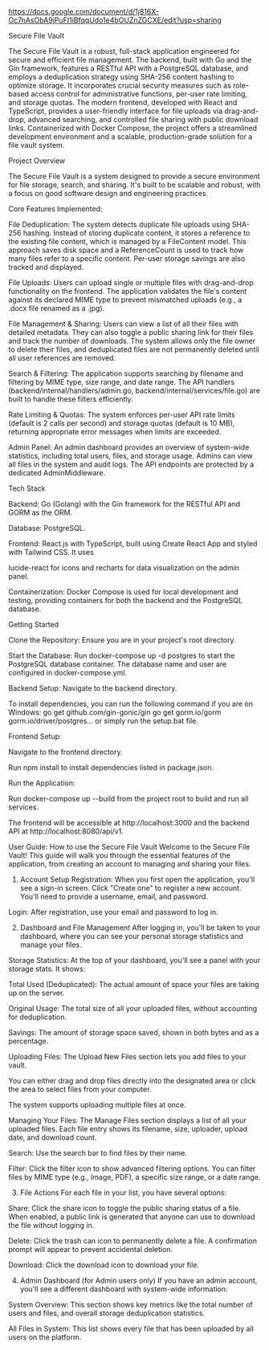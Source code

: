 https://docs.google.com/document/d/1j816X-Oc7nAsObA9jPuFI1iBfqqUdo1e4bOUZnZGCXE/edit?usp=sharing


Secure File Vault

The Secure File Vault is a robust, full-stack application engineered for secure and efficient file management. The backend, built with Go and the Gin framework, features a RESTful API with a PostgreSQL database, and employs a deduplication strategy using SHA-256 content hashing to optimize storage. It incorporates crucial security measures such as role-based access control for administrative functions, per-user rate limiting, and storage quotas. The modern frontend, developed with React and TypeScript, provides a user-friendly interface for file uploads via drag-and-drop, advanced searching, and controlled file sharing with public download links. Containerized with Docker Compose, the project offers a streamlined development environment and a scalable, production-grade solution for a file vault system.



Project Overview

The Secure File Vault is a system designed to provide a secure environment for file storage, search, and sharing. It's built to be scalable and robust, with a focus on good software design and engineering practices.



Core Features Implemented:

File Deduplication: The system detects duplicate file uploads using SHA-256 hashing. Instead of storing duplicate content, it stores a reference to the existing file content, which is managed by a FileContent model. This approach saves disk space and a ReferenceCount is used to track how many files refer to a specific content. Per-user storage savings are also tracked and displayed.

File Uploads: Users can upload single or multiple files with drag-and-drop functionality on the frontend. The application validates the file's content against its declared MIME type to prevent mismatched uploads (e.g., a .docx file renamed as a .jpg).

File Management & Sharing: Users can view a list of all their files with detailed metadata. They can also toggle a public sharing link for their files and track the number of downloads. The system allows only the file owner to delete their files, and deduplicated files are not permanently deleted until all user references are removed.

Search & Filtering: The application supports searching by filename and filtering by MIME type, size range, and date range. The API handlers (backend/internal/handlers/admin.go, backend/internal/services/file.go) are built to handle these filters efficiently.

Rate Limiting & Quotas: The system enforces per-user API rate limits (default is 2 calls per second) and storage quotas (default is 10 MB), returning appropriate error messages when limits are exceeded.

Admin Panel: An admin dashboard provides an overview of system-wide statistics, including total users, files, and storage usage. Admins can view all files in the system and audit logs. The API endpoints are protected by a dedicated AdminMiddleware.



Tech Stack

Backend: Go (Golang) with the Gin framework for the RESTful API  and GORM as the ORM.

Database: PostgreSQL.

Frontend: React.js with TypeScript, built using Create React App and styled with Tailwind CSS. It uses 

lucide-react for icons and recharts for data visualization on the admin panel.

Containerization: Docker Compose is used for local development and testing, providing containers for both the backend and the PostgreSQL database.




Getting Started

Clone the Repository: Ensure you are in your project's root directory.

Start the Database: Run docker-compose up -d postgres to start the PostgreSQL database container. The database name and user are configured in docker-compose.yml.

Backend Setup: Navigate to the backend directory.

To install dependencies, you can run the following command if you are on Windows: go get github.com/gin-gonic/gin go get gorm.io/gorm gorm.io/driver/postgres... or simply run the setup.bat file.


Frontend Setup:

Navigate to the frontend directory.

Run npm install to install dependencies listed in package.json.

Run the Application:

Run docker-compose up --build from the project root to build and run all services.

The frontend will be accessible at http://localhost:3000 and the backend API at http://localhost:8080/api/v1.

User Guide: How to use the Secure File Vault
Welcome to the Secure File Vault! This guide will walk you through the essential features of the application, from creating an account to managing and sharing your files.

1. Account Setup
Registration: When you first open the application, you'll see a sign-in screen. Click "Create one" to register a new account. You'll need to provide a username, email, and password.

Login: After registration, use your email and password to log in.

2. Dashboard and File Management
After logging in, you'll be taken to your dashboard, where you can see your personal storage statistics and manage your files.

Storage Statistics: At the top of your dashboard, you'll see a panel with your storage stats. It shows:

Total Used (Deduplicated): The actual amount of space your files are taking up on the server.

Original Usage: The total size of all your uploaded files, without accounting for deduplication.

Savings: The amount of storage space saved, shown in both bytes and as a percentage.

Uploading Files: The Upload New Files section lets you add files to your vault.

You can either drag and drop files directly into the designated area or click the area to select files from your computer.

The system supports uploading multiple files at once.

Managing Your Files: The Manage Files section displays a list of all your uploaded files. Each file entry shows its filename, size, uploader, upload date, and download count.

Search: Use the search bar to find files by their name.

Filter: Click the filter icon to show advanced filtering options. You can filter files by MIME type (e.g., Image, PDF), a specific size range, or a date range.

3. File Actions
For each file in your list, you have several options:

Share: Click the share icon to toggle the public sharing status of a file. When enabled, a public link is generated that anyone can use to download the file without logging in.

Delete: Click the trash can icon to permanently delete a file. A confirmation prompt will appear to prevent accidental deletion.

Download: Click the download icon to download your file.

4. Admin Dashboard (for Admin users only)
If you have an admin account, you'll see a different dashboard with system-wide information:

System Overview: This section shows key metrics like the total number of users and files, and overall storage deduplication statistics.

All Files in System: This list shows every file that has been uploaded by all users on the platform.